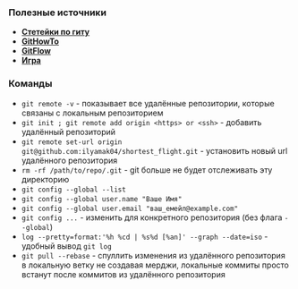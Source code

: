 ### Полезные источники

- [**Стетейки по гиту**](https://kb.tishenko.dev/git/aliases/)
- [**GitHowTo**](https://githowto.com/ru)
- [**GitFlow**](https://habr.com/ru/articles/106912/)
- [**Игра**](https://learngitbranching.js.org/?locale=ru_RU)

### Команды 
- `git remote -v` - показывает все удалённые репозитории, которые связаны с локальным репозиторием 
- `git init ; git remote add origin <https> or <ssh>` - добавить удалённый репозиторий 
- `git remote set-url origin git@github.com:ilyamak04/shortest_flight.git` - установить новый url удалённого репозитория
- `rm -rf /path/to/repo/.git` - git больше не будет отслеживать эту директорию 
- `git config --global --list`
- `git config --global user.name "Ваше Имя"`
- `git config --global user.email "ваш_емейл@example.com"`
- `git config ...` - изменить для конкретного репозитория (без флага `--global`)
- `log --pretty=format:'%h %cd | %s%d [%an]' --graph --date=iso` - удобный вывод `git log` 
- `git pull --rebase` - спуллить изменения из удалённого репозитория в локальную ветку не создавая мерджи, локальные коммиты просто встанут после коммитов из удалённого репозитория 

